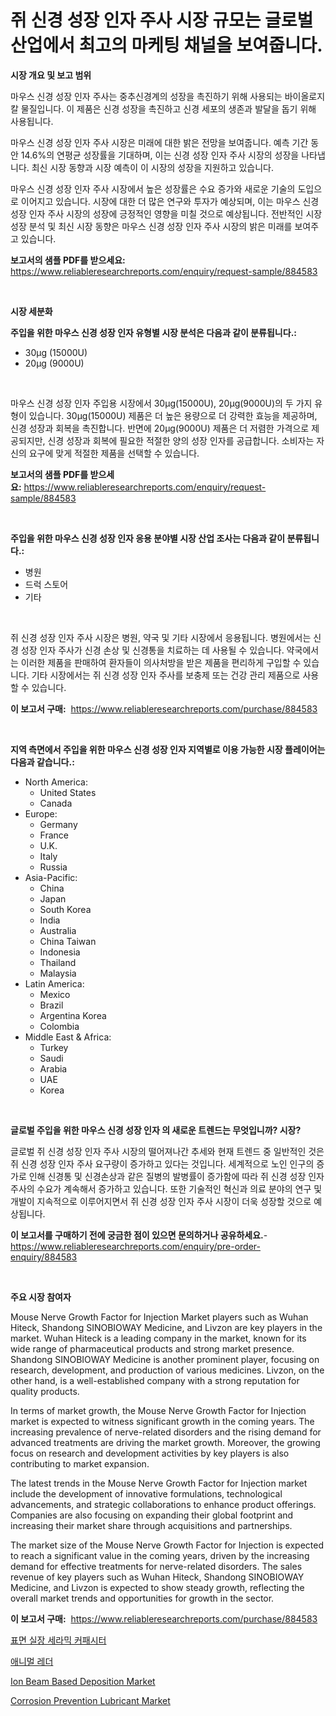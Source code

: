 <p><h1>쥐 신경 성장 인자 주사 시장 규모는 글로벌 산업에서 최고의 마케팅 채널을 보여줍니다.</h1></p><p><strong>시장 개요 및 보고 범위</strong></p>
<p><p>마우스 신경 성장 인자 주사는 중추신경계의 성장을 촉진하기 위해 사용되는 바이올로지칼 물질입니다. 이 제품은 신경 성장을 촉진하고 신경 세포의 생존과 발달을 돕기 위해 사용됩니다.</p><p>마우스 신경 성장 인자 주사 시장은 미래에 대한 밝은 전망을 보여줍니다. 예측 기간 동안 14.6%의 연평균 성장률을 기대하며, 이는 신경 성장 인자 주사 시장의 성장을 나타냅니다. 최신 시장 동향과 시장 예측이 이 시장의 성장을 지원하고 있습니다. </p><p>마우스 신경 성장 인자 주사 시장에서 높은 성장률은 수요 증가와 새로운 기술의 도입으로 이어지고 있습니다. 시장에 대한 더 많은 연구와 투자가 예상되며, 이는 마우스 신경 성장 인자 주사 시장의 성장에 긍정적인 영향을 미칠 것으로 예상됩니다. 전반적인 시장 성장 분석 및 최신 시장 동향은 마우스 신경 성장 인자 주사 시장의 밝은 미래를 보여주고 있습니다.</p></p>
<p><strong>보고서의 샘플 PDF를 받으세요:</strong> <a href="https://www.reliableresearchreports.com/enquiry/request-sample/884583">https://www.reliableresearchreports.com/enquiry/request-sample/884583</a></p>
<p>&nbsp;</p>
<p><strong>시장 세분화</strong></p>
<p><strong>주입을 위한 마우스 신경 성장 인자 유형별 시장 분석은 다음과 같이 분류됩니다.:</strong></p>
<p><ul><li>30μg (15000U)</li><li>20μg (9000U)</li></ul></p>
<p>&nbsp;</p>
<p><p>마우스 신경 성장 인자 주입용 시장에서 30μg(15000U), 20μg(9000U)의 두 가지 유형이 있습니다. 30μg(15000U) 제품은 더 높은 용량으로 더 강력한 효능을 제공하며, 신경 성장과 회복을 촉진합니다. 반면에 20μg(9000U) 제품은 더 저렴한 가격으로 제공되지만, 신경 성장과 회복에 필요한 적절한 양의 성장 인자를 공급합니다. 소비자는 자신의 요구에 맞게 적절한 제품을 선택할 수 있습니다.</p></p>
<p><strong>보고서의 샘플 PDF를 받으세요:</strong>&nbsp;<a href="https://www.reliableresearchreports.com/enquiry/request-sample/884583">https://www.reliableresearchreports.com/enquiry/request-sample/884583</a></p>
<p>&nbsp;</p>
<p><strong> 주입을 위한 마우스 신경 성장 인자 응용 분야별 시장 산업 조사는 다음과 같이 분류됩니다.:</strong></p>
<p><ul><li>병원</li><li>드럭 스토어</li><li>기타</li></ul></p>
<p>&nbsp;</p>
<p><p>쥐 신경 성장 인자 주사 시장은 병원, 약국 및 기타 시장에서 응용됩니다. 병원에서는 신경 성장 인자 주사가 신경 손상 및 신경통을 치료하는 데 사용될 수 있습니다. 약국에서는 이러한 제품을 판매하여 환자들이 의사처방을 받은 제품을 편리하게 구입할 수 있습니다. 기타 시장에서는 쥐 신경 성장 인자 주사를 보충제 또는 건강 관리 제품으로 사용할 수 있습니다.</p></p>
<p><strong>이 보고서 구매:</strong>&nbsp; <a href="https://www.reliableresearchreports.com/purchase/884583">https://www.reliableresearchreports.com/purchase/884583</a></p>
<p>&nbsp;</p>
<p><strong>지역 측면에서 주입을 위한 마우스 신경 성장 인자 지역별로 이용 가능한 시장 플레이어는 다음과 같습니다.:</strong></p>
<p><ul>
    <li>
        North America:
        <ul>
            <li>United States</li>
            <li>Canada</li>
        </ul>
    </li>
    <li>
        Europe:
        <ul>
            <li>Germany</li>
            <li>France</li>
            <li>U.K.</li>
            <li>Italy</li>
            <li>Russia</li>
        </ul>
    </li>
    <li>
        Asia-Pacific:
        <ul>
            <li>China</li>
            <li>Japan</li>
            <li>South Korea</li>
            <li>India</li>
            <li>Australia</li>
            <li>China Taiwan</li>
            <li>Indonesia</li>
            <li>Thailand</li>
            <li>Malaysia</li>
        </ul>
    </li>
    <li>
        Latin America:
        <ul>
            <li>Mexico</li>
            <li>Brazil</li>
            <li>Argentina Korea</li>
            <li>Colombia</li>
        </ul>
    </li>
    <li>
        Middle East & Africa:
        <ul>
            <li>Turkey</li>
            <li>Saudi</li>
            <li>Arabia</li>
            <li>UAE</li>
            <li>Korea</li>
        </ul>
    </li>
    </ul></p>
<p>&nbsp;</p>
<p><strong>글로벌 주입을 위한 마우스 신경 성장 인자 의 새로운 트렌드는 무엇입니까? 시장?</strong></p>
<p><p>글로벌 쥐 신경 성장 인자 주사 시장의 떨어져나간 추세와 현재 트렌드 중 일반적인 것은 쥐 신경 성장 인자 주사 요구량이 증가하고 있다는 것입니다. 세계적으로 노인 인구의 증가로 인해 신경통 및 신경손상과 같은 질병의 발병률이 증가함에 따라 쥐 신경 성장 인자 주사의 수요가 계속해서 증가하고 있습니다. 또한 기술적인 혁신과 의료 분야의 연구 및 개발이 지속적으로 이루어지면서 쥐 신경 성장 인자 주사 시장이 더욱 성장할 것으로 예상됩니다.</p></p>
<p><strong>이 보고서를 구매하기 전에 궁금한 점이 있으면 문의하거나 공유하세요.</strong>- <a href="https://www.reliableresearchreports.com/enquiry/pre-order-enquiry/884583">https://www.reliableresearchreports.com/enquiry/pre-order-enquiry/884583</a></p>
<p>&nbsp;</p>
<p><strong>주요 시장 참여자</strong></p>
<p><p>Mouse Nerve Growth Factor for Injection Market players such as Wuhan Hiteck, Shandong SINOBIOWAY Medicine, and Livzon are key players in the market. Wuhan Hiteck is a leading company in the market, known for its wide range of pharmaceutical products and strong market presence. Shandong SINOBIOWAY Medicine is another prominent player, focusing on research, development, and production of various medicines. Livzon, on the other hand, is a well-established company with a strong reputation for quality products.</p><p>In terms of market growth, the Mouse Nerve Growth Factor for Injection market is expected to witness significant growth in the coming years. The increasing prevalence of nerve-related disorders and the rising demand for advanced treatments are driving the market growth. Moreover, the growing focus on research and development activities by key players is also contributing to market expansion.</p><p>The latest trends in the Mouse Nerve Growth Factor for Injection market include the development of innovative formulations, technological advancements, and strategic collaborations to enhance product offerings. Companies are also focusing on expanding their global footprint and increasing their market share through acquisitions and partnerships.</p><p>The market size of the Mouse Nerve Growth Factor for Injection is expected to reach a significant value in the coming years, driven by the increasing demand for effective treatments for nerve-related disorders. The sales revenue of key players such as Wuhan Hiteck, Shandong SINOBIOWAY Medicine, and Livzon is expected to show steady growth, reflecting the overall market trends and opportunities for growth in the sector.</p></p>
<p><strong>이 보고서 구매:</strong>&nbsp;&nbsp;<a href="https://www.reliableresearchreports.com/purchase/884583">https://www.reliableresearchreports.com/purchase/884583</a></p>
<p><p><a href="https://github.com/vsoq0zknh59/Market-Research-Report-List-1/blob/main/26243671327.md">표면 실장 세라믹 커패시터</a></p><p><a href="https://github.com/jntpkh496620/Market-Research-Report-List-1/blob/main/10621231326.md">애니멀 레더</a></p><p><a href="https://github.com/bobicer/Market-Research-Report-List-2/blob/main/ion-beam-based-deposition-market.md">Ion Beam Based Deposition Market</a></p><p><a href="https://github.com/timeliteaut/Market-Research-Report-List-1/blob/main/corrosion-prevention-lubricant-market.md">Corrosion Prevention Lubricant Market</a></p></p>

